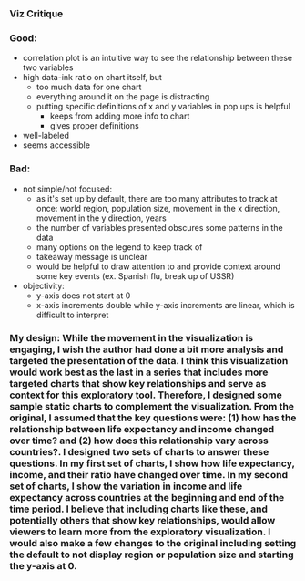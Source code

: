 ### Viz Critique

### Good: 
* correlation plot is an intuitive way to see the relationship between these two variables
* high data-ink ratio on chart itself, but 
	* too much data for one chart
	* everything around it on the page is distracting
	* putting specific definitions of x and y variables in pop ups is helpful
		* keeps from adding more info to chart
		* gives proper definitions
* well-labeled
* seems accessible

### Bad: 
* not simple/not focused: 
	* as it's set up by default, there are too many attributes to track at once: world region, population size, movement in the x direction, movement in the y direction, years
	* the number of variables presented obscures some patterns in the data
	* many options on the legend to keep track of
	* takeaway message is unclear
	* would be helpful to draw attention to and provide context around some key events (ex. Spanish flu, break up of USSR)
* objectivity: 
	* y-axis does not start at 0
	* x-axis increments double while y-axis increments are linear, which is difficult to interpret

### My design: While the movement in the visualization is engaging, I wish the author had done a bit more analysis and targeted the presentation of the data. I think this visualization would work best as the last in a series that includes more targeted charts that show key relationships and serve as context for this exploratory tool. Therefore, I designed some sample static charts to complement the visualization. From the original, I assumed that the key questions were: (1) how has the relationship between life expectancy and income changed over time? and (2) how does this relationship vary across countries?. I designed two sets of charts to answer these questions. In my first set of charts, I show how life expectancy, income, and their ratio have changed over time. In my second set of charts, I show the variation in income and life expectancy across countries at the beginning and end of the time period. I believe that including charts like these, and potentially others that show key relationships, would allow viewers to learn more from the exploratory visualization. I would also make a few changes to the original including setting the default to not display region or population size and starting the y-axis at 0.